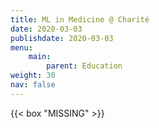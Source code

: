 ```yaml
---
title: ML in Medicine @ Charité
date: 2020-03-03
publishdate: 2020-03-03
menu:
    main:
        parent: Education
weight: 30
nav: false
---
```


{{< box "MISSING" >}}